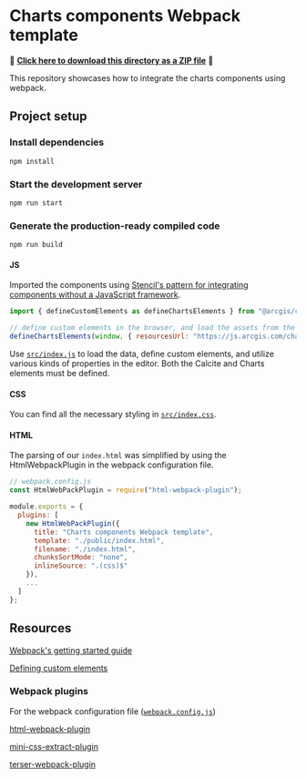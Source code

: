 # Charts components Webpack template

📁 **[Click here to download this directory as a ZIP file](https://download-directory.github.io?url=https://github.com/Esri/arcgis-maps-sdk-javascript-samples-beta/tree/main/packages/charts-components/templates/webpack)** 📁

This repository showcases how to integrate the charts components using webpack.

## Project setup

### Install dependencies

```
npm install
```

### Start the development server

```
npm run start
```

### Generate the production-ready compiled code

```
npm run build
```

#### JS

Imported the components using [Stencil's pattern for integrating components without a JavaScript framework](https://stenciljs.com/docs/javascript).

```js
import { defineCustomElements as defineChartsElements } from "@arcgis/charts-components/dist/loader";

// define custom elements in the browser, and load the assets from the CDN
defineChartsElements(window, { resourcesUrl: "https://js.arcgis.com/charts-components/4.29/t9n" });
```

Use [`src/index.js`](./src/index.js) to load the data, define custom elements, and utilize various kinds of properties in the editor. Both the Calcite and Charts elements must be defined.

#### CSS

You can find all the necessary styling in [`src/index.css`](./src/index.css).

#### HTML

The parsing of our `index.html` was simplified by using the HtmlWebpackPlugin in the webpack configuration file.

```js
// webpack.config.js
const HtmlWebPackPlugin = require("html-webpack-plugin");

module.exports = {
  plugins: [
    new HtmlWebPackPlugin({
      title: "Charts components Webpack template",
      template: "./public/index.html",
      filename: "./index.html",
      chunksSortMode: "none",
      inlineSource: ".(css)$"
    }),
    ...
  ]
};
```

## Resources

[Webpack's getting started guide](https://webpack.js.org/guides/getting-started/)

[Defining custom elements](https://stenciljs.com/docs/custom-elements-bundle)

### Webpack plugins

For the webpack configuration file ([`webpack.config.js`](webpack.config.js))

[html-webpack-plugin](https://webpack.js.org/plugins/html-webpack-plugin/)

[mini-css-extract-plugin](https://webpack.js.org/plugins/mini-css-extract-plugin/)

[terser-webpack-plugin](https://webpack.js.org/plugins/terser-webpack-plugin/)
